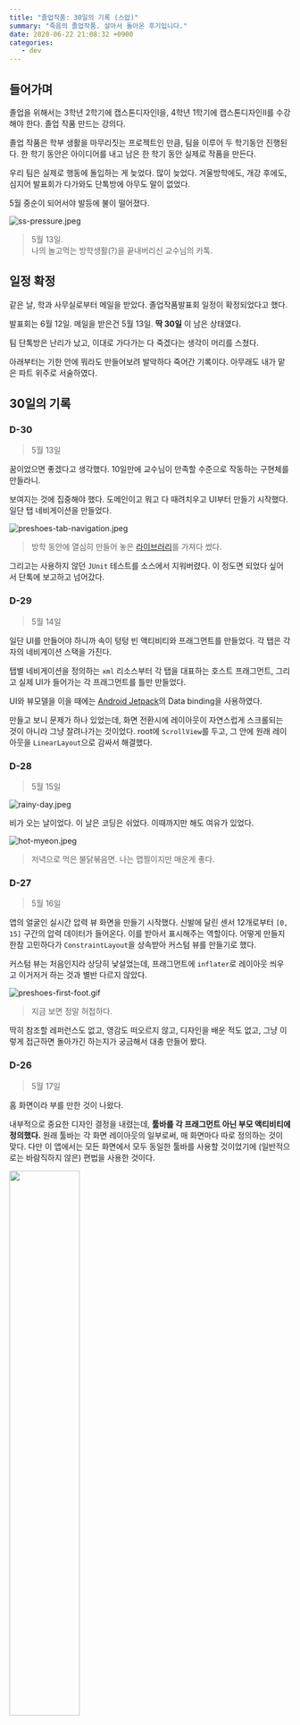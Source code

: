 ```yaml
---
title: "졸업작품: 30일의 기록 (스압)"
summary: "죽음의 졸업작품. 살아서 돌아온 후기입니다."
date: 2020-06-22 21:08:32 +0900
categories:
   - dev
---
```


## 들어가며

졸업을 위해서는 3학년 2학기에 캡스톤디자인I을, 4학년 1학기에 캡스톤디자인II를 수강해야 한다. 졸업 작품 만드는 강의다.

졸업 작품은 학부 생활을 마무리짓는 프로젝트인 만큼, 팀을 이루어 두 학기동안 진행된다. 한 학기 동안은 아이디어를 내고 남은 한 학기 동안 실제로 작품을 만든다.

우리 팀은 실제로 행동에 돌입하는 게 늦었다. 많이 늦었다. 겨울방학에도, 개강 후에도, 심지어 발표회가 다가와도 단톡방에 아무도 말이 없었다.

5월 중순이 되어서야 발등에 불이 떨어졌다.

![ss-pressure.jpeg](https://i.imgur.com/D8mk7Z6.jpg)

> 5월 13일.    
나의 놀고먹는 방학생활(?)을 끝내버리신 교수님의 카톡.

## 일정 확정

같은 날, 학과 사무실로부터 메일을 받았다. 졸업작품발표회 일정이 확정되었다고 했다.

발표회는 6월 12일. 메일을 받은건 5월 13일. **딱 30일** 이 남은 상태였다.

팀 단톡방은 난리가 났고, 이대로 가다가는 다 죽겠다는 생각이 머리를 스쳤다.

아래부터는 기한 안에 뭐라도 만들어보려 발악하다 죽어간 기록이다. 아무래도 내가 맡은 파트 위주로 서술하였다.

## 30일의 기록

### D-30

> 5월 13일

꿈이었으면 좋겠다고 생각했다. 10일만에 교수님이 만족할 수준으로 작동하는 구현체를 만들라니.

보여지는 것에 집중해야 했다. 도메인이고 뭐고 다 때려치우고 UI부터 만들기 시작했다. 일단 탭 네비게이션을 만들었다.

![preshoes-tab-navigation.jpeg](https://i.imgur.com/lrZhtdD.jpg)

> 방학 동안에 열심히 만들어 놓은 [라이브러리](https://github.com/potados99/android-essentials)를 가져다 썼다.

그리고는 사용하지 않던 `JUnit` 테스트를 소스에서 지워버렸다. 이 정도면 되었다 싶어서 단톡에 보고하고 넘어갔다.

### D-29

> 5월 14일

일단 UI를 만들어야 하니까 속이 텅텅 빈 액티비티와 프래그먼트를 만들었다. 각 탭은 각자의 네비게이션 스택을 가진다.

탭별 네비게이션을 정의하는 `xml` 리소스부터 각 탭을 대표하는 호스트 프래그먼트, 그리고 실제 UI가 들어가는 각 프래그먼트를 틀만 만들었다.

UI와 뷰모델을 이을 때에는 [Android Jetpack](https://www.google.com/aclk?sa=l&ai=DChcSEwiT7tTLvJXqAhVw05YKHeJKD-AYABAAGgJ0bA&sig=AOD64_2_vQ7qsrH68DCYl5JU9DZHzQyGOA&q=&ved=2ahUKEwj8z8_LvJXqAhXbwosBHXDLBpoQ0Qx6BAgNEAE&adurl=)의 Data binding을 사용하였다.

만들고 보니 문제가 하나 있었는데, 화면 전환시에 레이아웃이 자연스럽게 스크롤되는 것이 아니라 그냥 잘려나가는 것이었다. root에 `ScrollView`를 두고, 그 안에 원래 레이아웃을 `LinearLayout`으로 감싸서 해결했다.

### D-28

> 5월 15일

![rainy-day.jpeg](https://i.imgur.com/oR7nxHA.jpg)

비가 오는 날이었다. 이 날은 코딩은 쉬었다. 이때까지만 해도 여유가 있었다.

![hot-myeon.jpeg](https://i.imgur.com/Hq4jOII.jpg)

> 저녁으로 먹은 불닭볶음면. 나는 맵찔이지만 매운게 좋다.

### D-27

> 5월 16일

앱의 얼굴인 실시간 압력 뷰 화면을 만들기 시작했다. 신발에 달린 센서 12개로부터 `[0, 15]` 구간의 압력 데이터가 들어온다. 이를 받아서 표시해주는 역할이다. 어떻게 만들지 한참 고민하다가 `ConstraintLayout`을 상속받아 커스텀 뷰를 만들기로 했다.

커스텀 뷰는 처음인지라 상당히 낯설었는데, 프래그먼트에 `inflater`로 레이아웃 씌우고 이거저거 하는 것과 별반 다르지 않았다.

![preshoes-first-foot.gif](https://i.imgur.com/Ek0OaU9.gif)

> 지금 보면 정말 허접하다.

딱히 참조할 레퍼런스도 없고, 영감도 떠오르지 않고, 디자인을 배운 적도 없고, 그냥 이렇게 접근하면 돌아가긴 하는지가 궁금해서 대충 만들어 봤다.

### D-26

> 5월 17일

홈 화면이라 부를 만한 것이 나왔다.

내부적으로 중요한 디자인 결정을 내렸는데, **툴바를 각 프래그먼트 아닌 부모 액티비티에 정의했다.** 원래 툴바는 각 화면 레이아웃의 일부로써, 매 화면마다 따로 정의하는 것이 맞다. 다만 이 앱에서는 모든 화면에서 모두 동일한 툴바를 사용할 것이었기에 (일반적으로는 바람직하지 않은) 편법을 사용한 것이다.

<img src="/assets/images/preshoes-first-home.jpeg" width="50%">

> iOS의 시계 앱을 많이 참고했다.

### D-25

> 5월 18일

**디자인을 극적으로 개선했다.**

구글을 한참 뒤져 영감을 많이많이 얻었다. 앱 컨셉을 피트니스쪽이 아닌 테크와 의료, 조금 전문적인 방향으로 선회하면서 어둡고 있어보이는(?) 테마를 선택했다.

<img src="/assets/images/preshoes-home-done.jpeg" width="50%">

> 기적적으로 적절한 발 모양 이미지를 얻었다.

내부적으로는 `style` 대신 현재 테마의 `attribute`를 사용하는 쪽으로 코드를 수정하였다.

예를 들어, `android:background="@color/backgroundLittleDark` 대신 `android:background="?attr/barBackground"`를 사용하였다. 그냥 상수인 `style` 대신, 선택한 테마에 따라 적절한 리소스가 배정되도록 하였다.

스타일 다루는 것은 예-전에 [QKSMS](https://play.google.com/store/apps/details?id=com.moez.QKSMS&hl=ko)라는 앱을 뜯어보면서 배웠다. 그리고 여기에 잘 써먹었다. ㅎㅎ

### D-24

> 5월 19일

보통 압력을 시각화할 때에는 열 분포와 비슷하게 표현한다. 압력이 센 곳은 빨갛게, 약한 곳은 파랗게.

이걸 도와주는 라이브러리가 있나 해서 찾아 보니 [AndroidHeatMap](https://www.google.com/url?sa=i&url=https%3A%2F%2Fgithub.com%2FHeartlandSoftware%2FAndroidHeatMap&psig=AOvVaw1rQoW_2X78mDDJ0fKbrkRt&ust=1592919292337000&source=images&cd=vfe&ved=0CA0QjhxqFwoTCJj6vPbEleoCFQAAAAAdAAAAABAD)이라는게 있었다.

<img src="/assets/images/preshoes-first-heatmap.gif" width="50%">

> AndroidHeatMap 적용 완료.

저 점 하나 하나를 마커(`marker`)라고 하는데, 마커 색상을 HSV gradation으로 주게 되어 있었다.

HSV 색 공간에 대한 이야기는 예전에 모니터 캘리브레이션 할 때나 올해 초 이미지 처리 배울 때에 잠깐 들어봤던 것이 전부였다. 사진에 있는 테두리로 갈수록 투명해지는 주황색을 구현하기 위해 무식한 방법을 취했다. 컬러 코드를 조금씩 바꿔가며 타이핑과 빌드를 수백 번 반복했다.

도메인과 데이터 레이어에서는 양 신발의 센서에서 들어오는 샘플을 하나로 합치기 위해 구글과 스택오버플로우에게 빌어 두 개의 `DataSource`를 가지는 `CombinedLiveData`를 구해다가 사용했다. `RxJava`같은 걸 쓰면 별 복잡하고 기괴한 데이터 흐름도 다룰 수 있던데, 그것에 비하면 이건 참 straightforward하다.

### D-23

> 5월 20일

이 날부터 학교에서 남아 썩기 시작했다.

드디어 홈 화면을 레이아웃부터 뷰모델까지 끝내고 도메인-데이터 레이어에 손을 대기 시작했다.

센서의 현재 값을 `LiveData`로 제공하는 `SensorStateRepository`를 두고, 이를 사용하여 기기 연결과 샘플 기록을 담당하는 `SensorDeviceService`를 두었다.

뷰모델에서는 실시간 센서 상태에 접근할 때에는 `SensorStateRepository`를 사용하였고, 센서 모듈과 연결을 하고자 할 때에는 `UseCase`를 통해 `SensorDeviceService`를 호출하였다.

홈 화면에 있는 압력 뷰가 잘 작동하는지 확인하기 위해 임의의 가짜 데이터를 생성하는 로직을 두었다.

이제 하드웨어가 슬슬 준비되어야 하는데, 하드웨어 담당 팀원은 프로토타입을 만들려면 멀어 보였다.

![sensor-very-first.jpeg](https://i.imgur.com/OBDKURe.jpg)

> 일정상 80%는 완성되어 있어야 했다.

날씨는 좋았다.

![weather-good.jpeg](https://i.imgur.com/ugwDeI1.jpg)

> 우리 학교가 노을이 참 예쁘다.

모여서 코딩하다가 지하철 역까지 뛰어서 막차 타고 집에 갔다.

![last-train.jpeg](https://i.imgur.com/NE2cZgl.jpg)
> 지하철역은 저-멀리에. 막차까지 남은 시간은 10분.

### D-22

> 5월 21일

발 압력 뷰(`FootPressureView`)를 여기저기서 쓰게 되었다. 이를 위해서 해당 뷰가 parent 뷰에 의해 크기가 정해질 수 있도록 수정하였다.

족저압 검사 화면을 구현하기 시작했다. 검사(diagnosis) 탭을 누르면 가능한 검사 목록이 나오고, 하나를 선택하면 검사 화면으로 넘어간다. 이때 이 넘어가는 transition에 애니메이션을 적용하였다.

![preshoes-diagnosis-done.jpeg](/assets/images/preshoes-diagnosis-done.jpeg)

> 휴게실에서 완성했다. 리모델링된 휴게실 참 좋다. 학비는 이런 데에 써야지 ㅎ

`FootPressureView`는 압력 분포를 표시하기 위해 `AndroidHeatMap` 라이브러리를 사용하는데, 이 녀석이 UI 스레드에서 그래픽 렌더링을 처리하는 것이다. 이 작업은 무려 초당 100회가 넘게(센서의 샘플율이 좀 높다) 진행되는지라 화면 전환이 버벅였다. 그래서 백그라운드에서 코루틴으로 수행하도록 바꾸었다.

코루틴은 스레드와 다르게 **매우 저렴하다**. 하지만 스레드에 민감한 `Realm`같은 녀석과 함께 사용하면 대참사가 일어날 수도 있다 (후술한다...)

![restroom.jpeg](/assets/images/restroom.jpeg)

> 정보기술대학교 휴게실 풍경

### D-21

> 5월 22일, 교수님에게 데모 영상 제출 D-1, 포스터 시안 마감일

**처음으로 밤을 샜다.**

홈 화면과 진단 화면에 이어 보고서 화면을 만들었다.

<img src="/assets/images/preshoes-reports-first.jpeg" width="50%">

> 당연히 데이터는 모두 뻥이다.

늘 하던 대로 프래그먼트에 `RecyclerView`를 만들고, `LayoutManager`는 `LinearLayoutManager`로, 데이터는 뷰모델에서 꺼내서 그대로 넘겨주고, 리스트 아이템은 적당히 `ConstraintLayout`으로 필요한 정보를 뿌리도록 했다.

어댑터에서는 `ViewHolder`를 상속받아 적당히 뷰를 찾아 데이터를 표시하는 코드를 양산해내었다.

프래그먼트가 만들어질 때에(`onCreate`) 뷰모델을 구해와서 데이터를 꺼내 그대로 어댑터에 끼워 넣어 주었다.

잘 돌아는 갔다. 포스터에 실릴 정도로 **'멋지지가 않'** 아서 문제였지. 팀원의 피드백을 바닥부터 끌어내어 모으고 모아 코드에 그대로 녹여내어 드렸다. 결국 새벽을 지나 아침에 해가 뜨고도 점심 가까이 못 잤다. 결국 그날 약속 취소했다.

팀원들은 학교에서 밤을 샜다. **하드웨어를 담당하는 팀원이 개 뻘짓 + 삽질** 을 해대는 바람에 데모 영상 촬영 당일까지 **하드웨어가 준비되지 않은 탓** 이었다.

상당한 환멸감이 느껴지는 날이었다.

### D-20

> 5월 23일, 교수님에게 데모 영상 제출 마감일

총체적 난국이었다.

하드웨어 담당자는 그토록 호언장담하던 완성 데드라인도 맞추지 못한 채 삽으로 흙이나 퍼나르고 있었다. 밤까지는 데모 영상을 제출해야 하는데, 납땜 연기 몇번 마시더니 그대로 두통을 호소하며 뻗어버렸다. 어쩔 수 없이 눈속임을 사용할 수 밖에 없었다.

![commit-fake-data.png](/assets/images/commit-fake-data.png)

> 커밋 메시지: "Generating fake data."

발을 세로로 4등분한 다음에 각 섹션별로 걸음 phase마다 가해지는 압력을 손으로 하나 하나 기입해가며 *자연스러워 보이는* 가짜 데이터 생성기를 만들었다.

<img src="/assets/images/preshoes-fake-data-gen.gif" width="50%">

> 아는 상태로 보면 조금 부자연스럽다.

~~~Java
private val phaseToSectionWeights = arrayOf(
     listOf(0f, 0f, 0f, 0f),
     listOf(0f, 0f, 0f, 0f),
     listOf(0f, 0f, 0f, 0f),

     listOf(0f, 0f, 0f, 0f),
     listOf(0.25f, 0f, 0f, 0f),
     listOf(0.5f, 0f, 0f, 0f),
     listOf(0.75f, 0f, 0f, 0f),
     listOf(1f, 0f, 0f, 0f),
     listOf(1f, 0.3f, 0f, 0f),
     listOf(1f, 0.6f, 0f, 0f),
     listOf(1f, 1f, 0f, 0f),
     listOf(0.75f, 1f, 0.5f, 0f),
     listOf(0.5f, 1f, 1f, 0f),

     listOf(0f, 1f, 1f, 0.5f),
     listOf(0f, 0.5f, 1f, 0.75f),
     listOf(0f, 0f, 1f, 1f),
     listOf(0f, 0f, 0.6f, 1f),
     listOf(0f, 0f, 0.3f, 1f),
     listOf(0f, 0f, 0f, 1f),
     listOf(0f, 0f, 0f, 0.75f),
     listOf(0f, 0f, 0f, 0.5f),
     listOf(0f, 0f, 0f, 0.25f),
     listOf(0f, 0f, 0f, 0f),

     listOf(0f, 0f, 0f, 0f),
     listOf(0f, 0f, 0f, 0f),
     listOf(0f, 0f, 0f, 0f)
 )
~~~

> 한 걸음 내에서의 *자연스러운* 압력 변화는 저렇게 생겼다.

성공적으로 보이는 영상을 촬영, 제출하고 나니 뻗어있던 팀원이 컨디션을 회복했다.

그리고 막차를 놓친 나는 택시를 타고 집에 갔다.

![last-train-bye.jpeg](/assets/images/last-train-bye.jpeg)

> 지출 1만 5천원

### D-19

> 5월 24일 (일요일)

금요일에는 원래 약속이 있다. 그 약속을 일요일로 옮겼다.

코딩에서 벗어나 잠시 행복한 하루를 보냈다.

![rose.jpeg](/assets/images/rose.jpeg)

### D-18

> 5월 25일

하드웨어는 마감 기한을 3일째 넘긴 후에도 진전이 없었다. 이 팀원이 이걸 해낼 것이라는 희망을 그냥 접었다.

안드로이드 휴대 전화와 센서 모듈은 블루투스로 연결된다. 신뢰성 있는 통신을 위한 블루투스 연결 기반이 이날 완성되었다.

안드로이드의 블루투스 라이브러리를 다음과 같이 사용하였다:

1. 페어링된 `BluetoothDevice`로부터 `BluetoothSocket`을 가져온다.
2. 소켓을 열고 `InputStream`을 얻어 백그라운드에서 계속 읽는다.
3. 프로토콜에 맞는 메시지가 들어오면 해석하여 처리한다.

한번에 잘 되면 좋았겠지만, `BluetoothSocket`을 가져오는 것 부터 문제 투성이였다.

`BluetoothDevice`로부터 소켓을 가져오는 `createRfcommSocketToServiceRecord` 메소드가 자꾸 `IOException`을 토했다. 스택오버플로를 한번 산책하고 와 `createRfcommSocketToServiceRecord` 해결책을 찾았다.

`createRfcommSocketToServiceRecord` 말고 숨겨진 `createRfcommSocket` 메소드가 존재했다. 이는 `@Hidden` 처리되어 있었지만, 자바의 reflection으로 꺼내어 쓸 수 있었다. 이를 `createRfcommSocketToServiceRecord`의 fallback method로 사용하여 실패하지 않는 연결을 구축할 수 있었다.

구현을 해 놓고 보니, `createRfcommSocketToServiceRecord`가 실패하는 원인이 궁금했다. 구글을 한 바퀴 더 돌고 오니, 해당 메소드를 호출할 때에 인자로 UUID `00001101-0000-1000-8000-00805F9B34FB`를 넘겨주면 된다고 한다.

`00001101-0000-1000-8000-00805F9B34FB`는 블루투스 프로토콜 중 **시리얼 포트 서비스를 위해 사용되는 UUID** 라고 한다. UUID를 변경한 후 fallback method까지 갈 것도 없이 바로 잘 연결되었다.

이 날은 비교적 이른 10시 반 즈음에 집에 갔다.

### D-17

> 5월 26일

도메인 레이어를 완성했다.

뷰모델의 모든 동작은 `UseCase`를 호출하고, `UseCase`는 `Service`나 `Repository`에게 실제 동작을 위임한다. `Service`와 `Repository`는 데이터 레이어에서 구현되며, DB에 접근하거나 기기와 연결하는 등 실제 구현을 담고 있다.

### D-16

> 5월 27일

**본의 아니게 구술 발표를 하게 되었다.**

![pr-for-me-q.jpeg](/assets/images/pr-for-me-q.jpeg)

> 아...ㅎㅎ

교수님이 시연 영상 제출하라고 지시하시던 당시에 "*완성되면 구술발표 하게 해주세요*" 라고 말해놓은 것이 화근이었다. 성공적으로 *보이는* 시연 영상이 구술 발표에 참여하고자 하는 적극적 의지의 표명으로 해석된 것.

이미 명단은 학과 사무실에 넘어갔고, 포스터 제작이 시작됐다.

**완성을 해야 했다.**

일단 reactive한 데이터 흐름을 위해 `Realm`을 도입했다. 무려 데이터 계층부터 표현 계층까지를 한번에 이어 주는, 가장 깊은 곳에서 데이터의 변경이 생기면 그것이 바로 자동으로 뷰에 반영되게 도와 주는, zero-copy 네이티브 데이터베이스이다.

`Realm`에 의존하여, 엔티티 대부분을 `RealmObject`로 바꾸는 등, `Realm`으로의 전환을 마쳤다.

이날 신발 센서 모듈 절반이 완성되었다며(절반은 작동하지 않는다 함) 팀원이 사진을 보내 왔다.

![preshoes-shoe-very-first.jpeg](/assets/images/preshoes-shoe-very-first.jpeg)

> 이때부터 매우 불길한 예감이 들었다.

그래도 날씨는 좋았다.

![campus-clouds.jpeg](/assets/images/campus-clouds.jpeg)

> 오후 4시 29분.

### D-15

> 5월 28일

**하드웨어가 팀원 손에서 완성되기를 기대하기 어려워졌다.** 추가로 재료비를 신청하여 새로운 설계로 다시 만드는 방법을 추진하였다. 당장 **재료비 신청이 다음날까지** 였고, 학교에 도착한 시간이 오후 6시였다.

머리에 떠오른 구상대로 디바이스 마트에서 장바구니에 담고, 압력 센서를 가장 빨리 조달할 수 있는 국내 기업을 찾았다. 해당 기업 고객센터에 연락하여 결제 후 당일 발송된다는 소식을 듣고 구매처를 결정하였고, 구매할 품목을 엑셀로 작성하여 교수님의 승인을 받은 뒤 빠르게 학과 사무실에 전달하였다.

구술 발표 순서가 나왔다. 우리 팀은 10팀 중 8번째. 그나마 다행이었다.

이 프로젝트에서 앱이 의존하는 존재는 `센서 모듈`과 `서버`이다. 개발 과정에서 둘 다 사용 가능한 경우는 거의 없었기에, 둘 없이 앱을 온전하게 굴리면서도 기능을 테스트할 수 있는 방법이 필요했다.

안드로이드가 지원하는 product flavor를 사용했다. `실제 서버`/`목업 서버`와 `실제 센서 기기`/`가상 센서 기기`, 이렇게 총 4개의 경우에 따라 다른 소스 세트를 사용하여 빌드하였다.

블루투스 목업(가상 센서 기기)은 이전에 만든 `FakeDataGenerator`의 출력을 마치 블루투스 소켓을 통해 전달받는 것처럼 가상화하여 준다.

### D-14

> 5월 29일

소프트웨어는 안정기에 접어들었다.

앱에 아이콘과 스플래시 스크린을 추가하고, 검사 화면을 이탈할 때에 타이머가 멈추지 않는 버그를 해결하였다.

다만 이때까지도 하드웨어는 준비되지 않았다. 데이터 분석을 담당하는 팀원은 분석할 데이터를 수집하지 못해 큰 어려움을 겪었다.

### D-13

> 5월 30일

이 날은 카카오 바이크를 탔다 :)

![go-to-work-by-bike.jpeg](/assets/images/go-to-work-by-bike.jpeg)

> 그리고 지하주차장에 주차해서 정지를 먹었다.

서버와의 통합을 시작하였다.

앱 내의 저수준 데이터 분석기의 출력을 서버로 전달하는 부분을 작성하였다.

`Retrofit2`를 사용했다. 늘 하던 대로 인터페이스를 정의하고 모델을 정의했다. 팀원이 작성한 서버의 API 문서가 확정되지 않아 초반에 어려움을 겪었다.

서버에서 반복적으로 `500`에러가 발생하여 원인을 찾아내느라 테스트에 애를 먹었다.

### D-12

> 5월 31일

서버와의 통합이 마무리되었고, 서버 목업도 작성을 마쳤다.

회원 관리 체계를 도입하면서 로그인 화면과 회원가입 UI를 추가하였다.

그리고 하드웨어는 결국 완성되지 않았다. 센서마다 물리적 특성도 다르고 입력값이 상당히 불안정했다.

![preshoes-shoe-fail.jpeg](/assets/images/preshoes-shoe-fail.jpeg)

> 프로토타입의 프로토타입

### D-11

> 6월 1일

최종 발표 영상 제출 마감이 9일 남은 시점에서 하드웨어가 이 모양이었다.

![preshoes-shoe-epic-fail.gif](/assets/images/preshoes-shoe-epic-fail.gif)

> 망했음을 직감했다.

앱은 완성 단계에 이르렀으나, 하드웨어가 더 이상 팀원에게 맡길 수 없는 지경까지 가버렸다. 신청한 재료가 도착하면 바로 실행에 옮겨야 헀다.

일단 도면을 그렸다.

<img src="/assets/images/preshoes-shoe-new-sketch.jpeg" width="70%">

> 종이에 볼펜

그리고 디지털로 옮겼다.

<img src="/assets/images/preshoes-numbered.png" width="70%">

> Graphics

회로는 아래처럼 브릿지 보드를 사용하여 제작할 계획을 세웠다.

![preshoes-circuit.jpeg](/assets/images/preshoes-circuit.jpeg)

### D-10

> 6월 2일

**부품이 도착했다.**

압력 센서와 브릿지 보드를 집에서 택배로 수령하고, 디바이스마트에서 구매한 부품은 마침 근처라 방문수령하였다.

![preshoes-materials.jpeg](/assets/images/preshoes-materials.jpeg)

> 디바이스마트가 집 앞에 있다.

압력 센서를 MCU와 연결하는 데에 필수인 pull-down 브릿지 보드 3개를 연장하여 12채널 브릿지 보드를 제작하였다.

![bridge-board-in-progress.jpeg](/assets/images/bridge-board-in-progress.jpeg)

![bridge-board.jpeg](/assets/images/bridge-board.jpeg)

> 직접 만든 12채널 브릿지 보드. 정성스런 50포인트 납땜.

### D-9

> 6월 3일

슬슬 마감의 압박이 찾아오기 시작했다.

나머지 한 쪽 브릿지 보드도 제작을 마쳤다.

![bridge-board-both.jpeg](/assets/images/bridge-board-both.jpeg)

> 케이블도 만들었다. 소켓은 몰렉스 5264.

그리고 바로 센서 패널(깔창 부분) 제작에 착수했다.

![preshoes-new-prototype.jpeg](/assets/images/preshoes-new-prototype.jpeg)

> 아름답지는 않다.

제작 도중 예상치 못한 복병을 마주했다. 케이블이 너무 두꺼워서 얇게 만들 수가 없는 것. 주문제작형 인쇄 박막 기판을 만들자니 돈과 시간이 없고, 피복 달린 케이블을 그대로 쓰자니 내구도와 완성도가 심각하게 떨어질 것 같았다.

한참 동안 구글신에게 빌어 영감을 얻는 뒤 내린 결론은, **구리 박막을 전선으로 하여 flex PCB를 직접 만들자** 는 것이었다.

### D-8

> 6월 4일

이날은 새벽부터 시작했다. 잠을 잘 수가 없었다.

구리 박막은 없지만 구리 테이프는 있었다. 구리 테이프를 가공하려면 비닐 커터가 필요하다. 그런데 당장 비닐 커터를 대여해서 사용할 수 있는 곳이 생각나지 않았다. 다른 대안을 찾아야 했다.

혹시나 학교 4호관에 새로 생긴 Maker space에 장비가 있나 싶어 홈페이지를 찾아가 보았다. 비닐 커터는 없었지만 레이저 커터가 두 대나 있었다. 레이저 커터에 대해 알아 보니, 얇은 재료는 물론, 어느 정도 두꺼운 재료도 깔끔하게 잘라내는 도구였다. 바로 예약을 하고 도면을 그렸다.

<img src="/assets/images/preshoes-wire.png" width="70%">

> 맥의 Graphics 앱 사용, 앱스토어에 있다.

레이저 커터에게 작업을 지시해야 하니, 도면을 일러스트레이터로 옮겨서 `.dxf` 포맷으로 export했다.

![preshoes-wire-preview.png](/assets/images/preshoes-wire-preview.png)

> 3D 미리보기

잠깐 동안 잠을 잔 뒤에 학교로 이동하였다.

레이저 커터에 재료를 넣고 도면을 업로드하여 가공을 시작하였는데, **구리 테이프가 잘리지 않았다.** 이게 무슨 일인가 싶어 같은 위치에 종이를 두었더니 잘 잘렸다. 금속은 아무리 얇아도 자를 수 없는 모양이었다.

![preshoes-laser-fail.jpeg](/assets/images/preshoes-laser-fail.jpeg)

> 구리 테이프에는 흠집조차 나지 않았다.

결국 가내수공업을 택했다.

![preshoes-wire-hand-1.jpeg](/assets/images/preshoes-wire-hand-1.jpeg)

> 구리 테이프에 도면을 붙여 가위로 수동 가공(...)

여기서 팀워크가 빛을 발휘했다. 아주 빠른 시간 안에 모든 배선을 가공해 내었다.

![preshoes-wire-hand-2.jpeg](/assets/images/preshoes-wire-hand-2.jpeg)

> 가공 후 딱풀로 붙였다.

자정이 지나기 전에 한쪽을 완성했다.

![preshoes-one-done.jpeg](/assets/images/preshoes-one-done.jpeg)

> 센서와 구리테이프는 얇은 배선과 납으로 연결했다.

나머지 한 쪽은 밤에 학교에서 머무르며 만들었다.

### D-7

> 6월 5일

이미 한 쪽을 만들어 놓은 터라 레퍼런스와 노하우를 모두 보유하고 있었다. 덕분에 다른 한 쪽은 훨씬 깔끔하게 만들 수 있었다.

![preshoes-so-clean.jpeg](/assets/images/preshoes-so-clean.jpeg)

> 깔끔한 순간접착제 마감

![preshoes-drying.jpeg](/assets/images/preshoes-drying.jpeg)

> 말리는 중.

그렇게 다 완성하고 아침 8시에 학교를 나왔다.

![going-home-morning.jpeg](/assets/images/going-home-morning.jpeg)

> 안개가 가득 꼈다.

### D-6

> 6월 6일

마감 작업을 시작했다. 신발 속에 들어가서도 파손되면 안 되며, 적당히 유연해야 했다. 팀원의 아이디어를 차용하여 절연테이프로 센서 패널을 마감하였다.

![preshoes-finishing.jpeg](/assets/images/preshoes-finishing.jpeg)

> 폭이 아주 넓은 전기테이프가 있었으면 하는 바람이었다.

그렇게 하나의 세트가 완성되었다.

![preshoes-single-set.jpeg](/assets/images/preshoes-single-set.jpeg)

> 왼쪽부터 배터리, MCU 보드, 블루투스 모듈, 브릿지 보드, 센서 패널.

나머지 한 쪽도 완성한 후 테스트를 진행하였다.

![preshoes-works.gif](/assets/images/preshoes-works.gif)

**기대한 만큼 잘 작동하였다.**

### D-5

> 6월 7일

이 날은 집에서 편히 쉬다가 발표 자료를 만들었다. 발표에 할당된 시간은 5분이었는데, 구현 이야기로 채우니 심히 모자라 아쉬웠다.

### D-4

> 6월 8일

![preshoes-look.png](/assets/images/preshoes-look.png)

> 정보대 앞

마감 완료한 패키지를 신발에 장착하였다.

신발, 앱, 서버와의 연동을 점검하고 최종 발표 영상에 넣을 시연 영상을 촬영했다.

### D-3

> 6월 9일, 최종 발표 영상 제출 D-1.

역할이 사라진 (전)하드웨어 담당 팀원이 영상 편집을 맡겠다고 나섰다.

영상 제출까지는 30시간 이상이 남은 상태.

### D-2

> 6월 10일, 최종 발표 영상 제출 마감.

영상 제출 마감은 오전 11시였다. 편집을 맡겠다고 했던 팀원은 전날 확보해둔 24시간을 모두 소비하고 자정이 지나서야 편집을 시작하였다. 이마저도 노트북의 퍼포먼스나 전원 공급 문제로 차질이 생겨 아침까지 최종 렌더링된 편집본을 받아볼 수 없는 상황이었다.

결국 내가 했다.

IdeaBoom 사이트에 올라갈 상세 설명도 작성하였다. HTML 에디터를 지원하기에, 원하는 것을 모두 표현할 수 있었다.

### D-1

> 6월 11일, 졸업작품발표회 D-1.

IdeaBoom에 올라간 작품에 좋아요가 몇 개나 달리는지 구경했다.

발표회 당일 시연을 위해 리허설을 진행하였다. 프로젝트 특성 상 휴대전화 화면과 사람이 걷는 모습을 동시에 보여 주어야 했기에 다음 옵션들이 후보에 올랐다.

- 휴대전화 화면과 사람이 걷는 모습을 동시에 카메라에 담기.
- 휴대전화 화면을 미러링하고, 사람이 걷는 모습을 카메라에 담아 화면 분할로 표시하기.

가시성과 깔끔함을 위해 후자를 택하였다.

### D-0

> 6월 12일, 졸업작품발표회 당일.

아침 일찍 학교에 모였다.

카메라를 고정하기 위해 삼각대를 들고 갔다.

휴대전화와 신발을 연결하고, 화면을 컴퓨터에 미러링하였다. 카메라를 설치하고 컴퓨터에 연결하여 두 화면을 동시에 띄워 Zoom 화면 공유로 송출하였다. 약간의 딜레이 이슈가 있어 여러 솔루션을 검토해 보았고, `LTE-핫스팟` + `TeamViewer` 환경에서 가능한 가장 만족스러운 품질을 얻을 수 있었다.

앞에 7팀이 있어 우리 팀까지 오는 데에 시간이 조금 걸렸다. 교수님의 질문은 역시 날카로웠다. 긴장이 되면서도 한편으로는 빨리 끝났으면 좋겠다는 생각이 들었다.

우리 팀의 차례가 되어 시연을 시작하였다. 초반에 연결 문제로 1분 가량 심장이 떨리는 일이 있었지만 다행히 너그럽게 넘어가 주셨다. 시연이 끝난 후 질의응답 시간이 찾아왔다. 데이터 분석을 담당한 팀원은 전문성을 드러내며 좋은 답변을 내놓았다. 나는 방심하고 또 긴장한 탓에 구현 과정에서 느끼고 배운 것들을 절반도 꺼내지 못했다. 아쉽긴 하였으나 최악은 면하였다.

발표회는 일정보다 이르게, 정오에 끝났다.

밖에 나가 보니 공대 앞에 장미가 만개하였다.

![roses-in-campus.jpeg](/assets/images/roses-in-campus.jpeg)

## 마치며

CPU에게 일 시키는 것에 특화된 컴퓨터 공학 전공자에게 있어 실제 세계에서 물리적인 일을 하는 것은 전문 영역 밖의 일이다. 하드웨어를 만들면서 공학 전공과목 하나 들은 적 없는 내가 공대와 친해진 기분이 들었다.

소통과 협업 능력이 항상 화두가 되는 것은 그것이 중요하지만 부재하는 경우가 많기 때문일 것이다. 나 또한 예외가 아니어서, 서로 지향하는 가치가 다른 경우에 미숙하게 대처하는 우를 범하였다. 개발자로서는 1인분 이상을 해내었으나 팀장으로서의 책무를 다하지 못한 것에 책임감을 느낀다.

이제는 다 끝나서 다행이라는 생각이 든다. 너무 많은 인내력을 이 프로젝트에 소비해 버렸다. 당분간은 쉬고 싶다.

